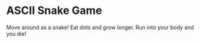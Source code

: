 # ASCII Snake Game

Move around as a snake! Eat dots and grow longer. Run into your body and you die!

